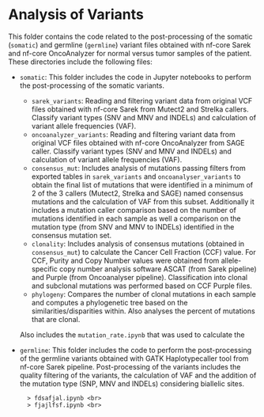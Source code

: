 # Analysis of Variants

This folder contains the code related to the post-processing of the somatic (`somatic`) and germline (`germline`) variant files obtained with nf-core Sarek and nf-core OncoAnalyzer for normal versus tumor samples of the patient. These directories include the following files:

- `somatic`: This folder includes the code in Jupyter notebooks to perform the post-processing of the somatic variants.
  - `sarek_variants`: Reading and filtering variant data from original VCF files obtained with nf-core Sarek from Mutect2 and Strelka callers. Classify variant types (SNV and MNV and INDELs) and calculation of variant allele frequencies (VAF).
  - `oncoanalyzer_variants`: Reading and filtering variant data from original VCF files obtained with nf-core OncoAnalyzer from SAGE caller. Classify variant types (SNV and MNV and INDELs) and calculation of variant allele frequencies (VAF).
  - `consensus_mut`: Includes analysis of mutations passing filters from exported tables in `sarek_variants` and `oncoanalyser_variants` to obtain the final list of mutations that were identified in a minimum of 2 of the 3 callers (Mutect2, Strelka and SAGE) named consensus mutations and the calculation of VAF from this subset. Additionally it includes a mutation caller comparison based on the number of mutations identified in each sample as well a comparison on the mutation type (from SNV and MNV to INDELs) identified in the consensus mutation set.
  - `clonality`: Includes analysis of consensus mutations (obtained in `consensus_mut`) to calculate the Cancer Cell Fraction (CCF) value. For CCF, Purity and Copy Number values were obtained from allele-specific copy number analysis software ASCAT (from Sarek pipeline) and Purple (from Oncoanalyser pipeline). Classification into clonal and subclonal mutations was performed based on CCF Purple files. 
  - `phylogeny`: Compares the number of clonal mutations in each sample and computes a phylogenetic tree based on the similarities/disparities within. Also analyses the percent of mutations that are clonal.


   Also includes the `mutation_rate.ipynb` that was used to calculate the 

- `germline`: This folder includes the code to perform the post-processing of the germline variants obtained with GATK Haplotypecaller tool from nf-core Sarek pipeline. Post-processing of the variants includes the quality filtering of the variants, the calculation of VAF and the addition of the mutation type (SNP, MNV and INDELs) considering biallelic sites.

        > fdsafjal.ipynb <br>
        > fjajlfsf.ipynb <br>
